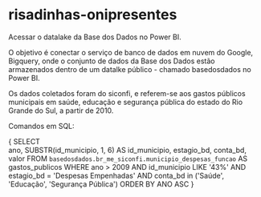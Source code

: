 # risadinhas-onipresentes
Acessar o datalake da Base dos Dados no Power BI. 

O objetivo é conectar o serviço de banco de dados em nuvem do Google, Bigquery, 
onde o conjunto de dados da Base dos Dados estão armazenados dentro de um datalke público - 
chamado basedosdados no Power BI.

Os dados coletados foram do siconfi, e referem-se aos gastos públicos municipais em saúde, educação e segurança pública 
do estado do Rio Grande do Sul, a partir de 2010. 

Comandos em SQL:


{
SELECT  
  ano, 
  SUBSTR(id_municipio, 1, 6) AS id_municipio, 
  estagio_bd, 
  conta_bd, 
  valor
FROM `basedosdados.br_me_siconfi.municipio_despesas_funcao` AS gastos_publicos
WHERE ano > 2009
AND id_municipio LIKE '43%'
AND estagio_bd = 'Despesas Empenhadas'
AND conta_bd in ('Saúde', 'Educação', 'Segurança Pública')
ORDER BY ANO ASC
}
